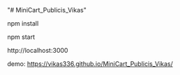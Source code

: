 "# MiniCart_Publicis_Vikas" 

npm install

npm start

http://localhost:3000

demo: https://vikas336.github.io/MiniCart_Publicis_Vikas/
